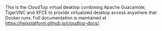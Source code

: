 This is the CloudTop virtual desktop combining Apache Guacamole, TigerVNC and XFCE to provide virtualized desktop access anywhere that Docker runs.  Full documentation is maintained at https://helxplatform.github.io/cloudtop-docs/.